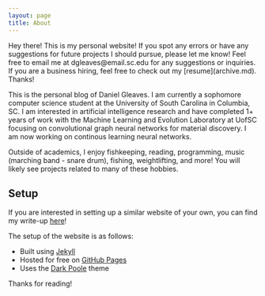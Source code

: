 ```yaml
---
layout: page
title: About
---
```


<p class="message">
  Hey there! This is my personal website! If you spot any errors or have any suggestions for future projects I should pursue, please let me know! Feel free to email me at dgleaves@email.sc.edu for any suggestions or inquiries. If you are a business hiring, feel free to check out my [resume](archive.md). Thanks!
</p>

This is the personal blog of Daniel Gleaves. I am currently a sophomore computer science student at the University of South Carolina in Columbia, SC. I am interested in artificial intelligence research and have completed 1+ years of work with the Machine Learning and Evolution Laboratory at UofSC focusing on convolutional graph neural networks for material discovery. I am now working on continous learning neural networks.

Outside of academics, I enjoy fishkeeping, reading, programming, music (marching band - snare drum), fishing, weightlifting, and more! You will likely see projects related to many of these hobbies.

## Setup

If you are interested in setting up a similar website of your own, you can find my write-up [here](https://dagleaves.github.io/2022/01/11/setup-website)! 

The setup of the website is as follows:

- Built using [Jekyll](https://jekyllrb.com)
- Hosted for free on [GitHub Pages](https://pages.github.com)
- Uses the [Dark Poole](https://github.com/andrewhwanpark/dark-poole) theme

Thanks for reading!
